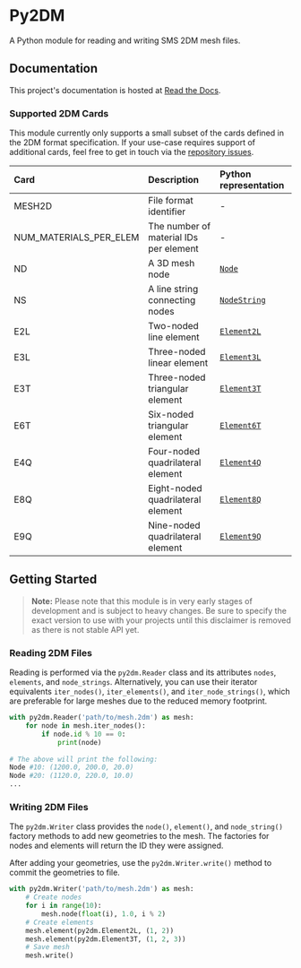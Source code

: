 # Py2DM

A Python module for reading and writing SMS 2DM mesh files.

## Documentation

This project's documentation is hosted at [Read the Docs](https://py2dm.readthedocs.io/en/latest/).

### Supported 2DM Cards

This module currently only supports a small subset of the cards defined in the 2DM format specification. If your use-case requires support of additional cards, feel free to get in touch via the [repository issues](https://github.com/leonhard-s/Py2DM/issues).

| Card                   | Description                            | Python representation                                                                     |
| :--------------------- | :------------------------------------- | :---------------------------------------------------------------------------------------- |
| MESH2D                 | File format identifier                 | -                                                                                         |
| NUM_MATERIALS_PER_ELEM | The number of material IDs per element | -                                                                                         |
| ND                     | A 3D mesh node                         | [`Node`](https://py2dm.readthedocs.io/en/latest/api.html#py2dm.entities.Node)             |
| NS                     | A line string connecting nodes         | [`NodeString`](https://py2dm.readthedocs.io/en/latest/api.html#py2dm.entities.NodeString) |
| E2L                    | Two-noded line element                 | [`Element2L`](https://py2dm.readthedocs.io/en/latest/api.html#py2dm.entities.Element2L)   |
| E3L                    | Three-noded linear element             | [`Element3L`](https://py2dm.readthedocs.io/en/latest/api.html#py2dm.entities.Element3L)   |
| E3T                    | Three-noded triangular element         | [`Element3T`](https://py2dm.readthedocs.io/en/latest/api.html#py2dm.entities.Element3T)   |
| E6T                    | Six-noded triangular element           | [`Element6T`](https://py2dm.readthedocs.io/en/latest/api.html#py2dm.entities.Element6T)   |
| E4Q                    | Four-noded quadrilateral element       | [`Element4Q`](https://py2dm.readthedocs.io/en/latest/api.html#py2dm.entities.Element4Q)   |
| E8Q                    | Eight-noded quadrilateral element      | [`Element8Q`](https://py2dm.readthedocs.io/en/latest/api.html#py2dm.entities.Element8Q)   |
| E9Q                    | Nine-noded quadrilateral element       | [`Element9Q`](https://py2dm.readthedocs.io/en/latest/api.html#py2dm.entities.Element9Q)   |

## Getting Started

> **Note:** Please note that this module is in very early stages of development and is subject to heavy changes. Be sure to specify the exact version to use with your projects until this disclaimer is removed as there is not stable API yet.

### Reading 2DM Files

Reading is performed via the `py2dm.Reader` class and its attributes `nodes`, `elements`, and `node_strings`. Alternatively, you can use their iterator equivalents `iter_nodes()`, `iter_elements()`, and `iter_node_strings()`, which are preferable for large meshes due to the reduced memory footprint.

```py
with py2dm.Reader('path/to/mesh.2dm') as mesh:
    for node in mesh.iter_nodes():
        if node.id % 10 == 0:
            print(node)
            
# The above will print the following:
Node #10: (1200.0, 200.0, 20.0)
Node #20: (1120.0, 220.0, 10.0)
...
```

### Writing 2DM Files

The `py2dm.Writer` class provides the `node()`, `element()`, and `node_string()` factory methods to add new geometries to the mesh. The factories for nodes and elements will return the ID they were assigned.

After adding your geometries, use the `py2dm.Writer.write()` method to commit the geometries to file.

```py
with py2dm.Writer('path/to/mesh.2dm') as mesh:
    # Create nodes
    for i in range(10):
        mesh.node(float(i), 1.0, i % 2)
    # Create elements
    mesh.element(py2dm.Element2L, (1, 2))
    mesh.element(py2dm.Element3T, (1, 2, 3))
    # Save mesh
    mesh.write()
```
